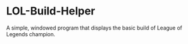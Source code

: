 # LOL-Build-Helper

A simple, windowed program that displays the basic build of League of Legends champion.
